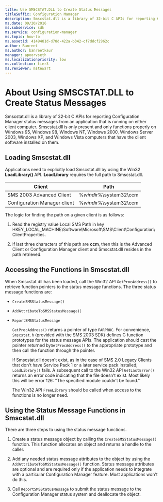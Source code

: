 ```yaml
---
title: Use SMSCSTAT.DLL to Create Status Messages
titleSuffix: Configuration Manager
description: Smscstat.dll is a library of 32-bit C APIs for reporting Configuration Manager status messages from an application that is running on either client computer.
ms.date: 09/20/2016
ms.subservice: sdk
ms.service: configuration-manager
ms.topic: how-to
ms.assetid: 4149481d-d78d-422a-b342-cf7ddcf2962c
author: Banreet
ms.author: banreetkaur
manager: apoorvseth
ms.localizationpriority: low
ms.collection: tier3
ms.reviewer: mstewart
---
```

# About Using SMSCSTAT.DLL to Create Status Messages
Smscstat.dll is a library of 32-bit C APIs for reporting Configuration Manager status messages from an application that is running on either client computer. Smscstat.dll is only present and only functions properly on Windows 95, Windows 98, Windows NT, Windows 2000, Windows Server 2003, Windows XP, and Windows Vista computers that have the client software installed on them.

## Loading Smscstat.dll
 Applications need to explicitly load Smscstat.dll by using the Win32 **LoadLibrary()** API. **LoadLibrary** requires the full path to Smscstat.dll.

| Client | Path |
| ------ | ---- |
|SMS 2003 Advanced Client|%*windir*%\system32\ccm|
|Configuration Manager client|%*windir*%\system32\ccm|

 The logic for finding the path on a given client is as follows:

1.  Read the registry value Local SMS Path in key HKEY_LOCAL_MACHINE\Software\Microsoft\SMS\Client\Configuration\ClientProperties.

2.  If last three characters of this path are **ccm**, then this is the Advanced Client or Configuration Manager client and Smscstat.dll resides in the path retrieved.

## Accessing the Functions in Smscstat.dll
 When Smscstat.dll has been loaded, call the Win32 API `GetProcAddress()` to retrieve function pointers to the status message functions. The three status message functions are:

- `CreateSMSStatusMessage()`

- `AddAttributeToSMSStatusMessage()`

- `ReportSMSStatusMessage`

  `GetProcAddress()` returns a pointer of type `FARPROC`. For convenience, `Smscstat.h` (provided with the SMS 2003 SDK) defines C function prototypes for the status message APIs. The application should cast the pointer returned by`GetProcAddress()` to the appropriate prototype and then call the function through the pointer.

  If Smscstat.dll doesn't exist, as in the case of SMS 2.0 Legacy Clients that don't have Service Pack 1 or a later service pack installed, `LoadLibrary()` fails. A subsequent call to the Win32 API `GetLastError()` returns an error code indicating that the file doesn't exist. Most likely this will be error 126: "The specified module couldn't be found."

  The Win32 API `FreeLibrary` should be called when access to the functions is no longer need.

## Using the Status Message Functions in Smscstat.dll
 There are three steps to using the status message functions.

1.  Create a status message object by calling the `CreateSMSStatusMessage()` function. This function allocates an object and returns a handle to the caller.

2.  Add any needed status message attributes to the object by using the `AddAttributeToSMSStatusMessage()` function. Status message attributes are optional and are required only if the application needs to integrate with a particular Configuration Manager feature. Most applications won't do this.

3.  Call `ReportSMSStatusMessage` to submit the status message to the Configuration Manager status system and deallocate the object.
